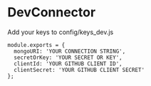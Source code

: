 # DevConnector

Add your keys to config/keys_dev.js

```
module.exports = {
  mongoURI: 'YOUR CONNECTION STRING',
  secretOrKey: 'YOUR SECRET OR KEY',
  clientId: 'YOUR GITHUB CLIENT ID',
  clientSecret: 'YOUR GITHUB CLIENT SECRET'
};
```
